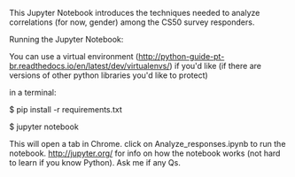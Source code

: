 This Jupyter Notebook introduces the techniques needed to analyze correlations (for now, gender) among the CS50 survey responders.

Running the Jupyter Notebook:

You can use a virtual environment (http://python-guide-pt-br.readthedocs.io/en/latest/dev/virtualenvs/) if you'd like (if there are versions of other python libraries you'd like to protect)

in a terminal:

$ pip install -r requirements.txt

$ jupyter notebook

This will open a tab in Chrome. click on Analyze_responses.ipynb to run the notebook. http://jupyter.org/ for info on how the notebook works (not hard to learn if you know Python). Ask me if any Qs.